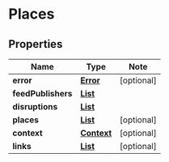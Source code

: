 # Places

## Properties

Name | Type | Note
---- | ---- | ----
**error** | [**Error**](Error.md) | [optional] 
**feedPublishers** | [**List<FeedPublisher>**](FeedPublisher.md) | 
**disruptions** | [**List<Disruption>**](Disruption.md) | 
**places** | [**List<Place>**](Place.md) | [optional] 
**context** | [**Context**](Context.md) | [optional] 
**links** | [**List<LinkSchema>**](LinkSchema.md) | [optional] 

